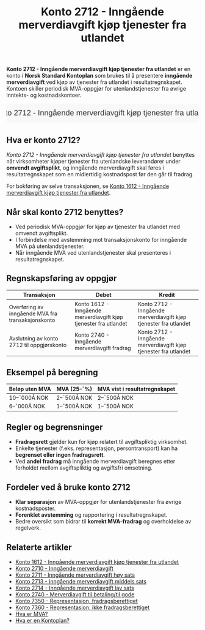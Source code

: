 ﻿---
title: "Konto 2712 - Inngående merverdiavgift kjøp tjenester fra utlandet"
seoTitle: "2712-inngaaende-merverdiavgift-kjop-tjen-fra-utlandet"
description: '**Konto 2712 - Inngående merverdiavgift kjøp tjenester fra utlandet** er en konto i **Norsk Standard Kontoplan** som brukes til å presentere **inngående mer...'
---

**Konto 2712 - Inngående merverdiavgift kjøp tjenester fra utlandet** er en konto i **Norsk Standard Kontoplan** som brukes til å presentere **inngående merverdiavgift** ved kjøp av tjenester fra utlandet i resultatregnskapet. Kontoen skiller periodisk MVA-oppgjør for utenlandstjenester fra øvrige inntekts- og kostnadskontoer.

![Illustrasjon av konto 2712 Inngående merverdiavgift kjøp tjenester fra utlandet](2712-inngaaende-merverdiavgift-kjop-tjen-fra-utlandet-image.svg)

## Hva er konto 2712?

*Konto 2712 - Inngående merverdiavgift kjøp tjenester fra utlandet* benyttes når virksomheter kjøper tjenester fra utenlandske leverandører under **omvendt avgiftsplikt**, og inngående merverdiavgift skal føres i resultatregnskapet som en midlertidig kostnadspost før den går til fradrag.

For bokføring av selve transaksjonen, se [Konto 1612 - Inngående merverdiavgift kjøp tjenester fra utlandet](/blogs/kontoplan/1612-inngaaende-merverdiavgift-kjop-tjen-fra-utlandet "Konto 1612 - Inngående merverdiavgift kjøp tjenester fra utlandet").

## Når skal konto 2712 benyttes?

* Ved periodisk MVA-oppgjør for kjøp av tjenester fra utlandet med omvendt avgiftsplikt.
* I forbindelse med avstemming mot transaksjonskonto for inngående MVA på utenlandstjenester.
* Når inngående MVA ved utenlandstjenester skal presenteres i resultatregnskapet.

## Regnskapsføring av oppgjør

| Transaksjon                                                         | Debet                                                         | Kredit                                                                         |
|---------------------------------------------------------------------|---------------------------------------------------------------|--------------------------------------------------------------------------------|
| Overføring av inngående MVA fra transaksjonskonto                   | Konto 1612 - Inngående merverdiavgift kjøp tjenester fra utlandet | Konto 2712 - Inngående merverdiavgift kjøp tjenester fra utlandet              |
| Avslutning av konto 2712 til oppgjørskonto                          | Konto 2740 - Inngående merverdiavgift fradrag                 | Konto 2712 - Inngående merverdiavgift kjøp tjenester fra utlandet              |

## Eksempel på beregning

| Beløp uten MVA  | MVA (25–¯%) | MVA vist i resultatregnskapet |
|-----------------|------------|-------------------------------|
| 10–¯000Â NOK      | 2–¯500Â NOK  | 2–¯500Â NOK                    |
| 6–¯000Â NOK       | 1–¯500Â NOK  | 1–¯500Â NOK                    |

## Regler og begrensninger

* **Fradragsrett** gjelder kun for kjøp relatert til avgiftspliktig virksomhet.
* Enkelte tjenester (f.eks. representasjon, persontransport) kan ha **begrenset eller ingen fradragsrett**.
* Ved **andel fradrag** må inngående merverdiavgift beregnes etter forholdet mellom avgiftspliktig og avgiftsfri omsetning.

## Fordeler ved å bruke konto 2712

* **Klar separasjon** av MVA-oppgjør for utenlandstjenester fra øvrige kostnadsposter.
* **Forenklet avstemming** og rapportering i resultatregnskapet.
* Bedre oversikt som bidrar til **korrekt MVA-fradrag** og overholdelse av regelverk.

## Relaterte artikler

* [Konto 1612 - Inngående merverdiavgift kjøp tjenester fra utlandet](/blogs/kontoplan/1612-inngaaende-merverdiavgift-kjop-tjen-fra-utlandet "Konto 1612 - Inngående merverdiavgift kjøp tjenester fra utlandet")
* [Konto 2710 - Inngående merverdiavgift](/blogs/kontoplan/2710-inngaaende-merverdiavgift "Konto 2710 - Inngående merverdiavgift")
* [Konto 2711 - Inngående merverdiavgift høy sats](/blogs/kontoplan/2711-inngaaende-merverdiavgift-hoy-sats "Konto 2711 - Inngående merverdiavgift høy sats")
* [Konto 2713 - Inngående merverdiavgift middels sats](/blogs/kontoplan/2713-inngaaende-merverdiavgift-middels-sats "Konto 2713 - Inngående merverdiavgift middels sats")
* [Konto 2714 - Inngående merverdiavgift lav sats](/blogs/kontoplan/2714-inngaaende-merverdiavgift-lav-sats "Konto 2714 - Inngående merverdiavgift lav sats")
* [Konto 2740 - Merverdiavgift til betaling/til gode](/blogs/kontoplan/2740-merverdiavgift-til-betaling-til-gode "Konto 2740 - Merverdiavgift til betaling/til gode")
* [Konto 7350 - Representasjon, fradragsberettiget](/blogs/kontoplan/7350-representasjon-fradragsberettiget "Konto 7350 - Representasjon, fradragsberettiget")
* [Konto 7360 - Representasjon, ikke fradragsberettiget](/blogs/kontoplan/7360-representasjon-ikke-fradragsberettiget "Konto 7360 - Representasjon, ikke fradragsberettiget")
* [Hva er MVA?](/blogs/regnskap/hva-er-moms-mva "Hva er MVA? MVA-regnskapsføring og merverdiavgift")
* [Hva er en Kontoplan?](/blogs/regnskap/hva-er-kontoplan "Hva er en Kontoplan? Komplett Guide til Kontoplaner i Norsk Regnskap")






